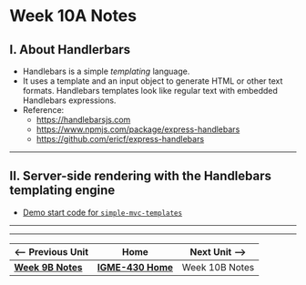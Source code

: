 # Week 10A Notes

## I. About Handlerbars
- Handlebars is a simple *templating* language.
- It uses a template and an input object to generate HTML or other text formats. Handlebars templates look like regular text with embedded Handlebars expressions.
- Reference:
  - https://handlebarsjs.com
  - https://www.npmjs.com/package/express-handlebars
  - https://github.com/ericf/express-handlebars

---

## II. Server-side rendering with the Handlebars templating engine
- [Demo start code for `simple-mvc-templates`](https://github.com/IGM-RichMedia-at-RIT/simple-mvc-templates)
  
---
---

| <-- Previous Unit | Home | Next Unit -->
| --- | --- | --- 
|   [**Week 9B Notes**](09B.md)  |  [**IGME-430 Home**](../) | Week 10B Notes
